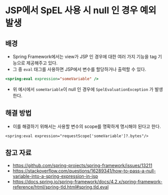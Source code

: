 # JSP에서 SpEL 사용 시 null 인 경우 예외 발생

## 배경

- Spring Framework에서는 view가 JSP 인 경우에 대한 여러 가지 기능을 tag 기능으로 제공해주고 있다.
- 그 중 `eval` 태그를 사용하면 JSP에서 변수를 할당하거나 출력할 수 있다.

```jsp
<spring:eval expression="someVariable" />
```

- 위 예시에서 `someVariable`이 null 인 경우에 `SpelEvaluationException` 가 발생한다.

## 해결 방법

- 이를 해결하기 위해서는 사용할 변수의 scope를 명확하게 명시해야 된다고 한다.

```
<spring:eval expression="requestScope['someVariable']?.bytes"/>
```

## 참고 자료

- https://github.com/spring-projects/spring-framework/issues/13211
- https://stackoverflow.com/questions/16289341/how-to-pass-a-null-variable-into-a-spring-expression-in-jsp
- https://docs.spring.io/spring-framework/docs/4.2.x/spring-framework-reference/html/spring-tld.html#spring.tld.eval
